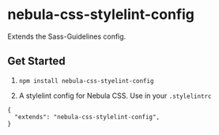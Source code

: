 # nebula-css-stylelint-config

Extends the Sass-Guidelines config.

## Get Started

1. `npm install nebula-css-styelint-config`

2. A stylelint config for Nebula CSS.  Use in your `.stylelintrc`
```
{
  "extends": "nebula-css-stylelint-config",
}
```

